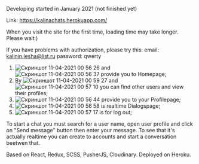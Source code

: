 Developing started in January 2021 (not finished yet)

Link: https://kalinachats.herokuapp.com/

When you visit the site for the first time, loading time may take longer. Please wait:)

If you have problems with authorization, please try this:
email:
kalinin.lesha@list.ru
password:
qwerty

1. ![Скриншот 11-04-2021 00 56 26](https://user-images.githubusercontent.com/73401289/114286644-e84f9680-9a60-11eb-95c9-9bbce1dd6d37.png) and ![Скриншот 11-04-2021 00 56 37](https://user-images.githubusercontent.com/73401289/114286651-fbfafd00-9a60-11eb-915e-f2b8b010cd50.png) provide you to Homepage;
2. By ![Скриншот 11-04-2021 00 59 27](https://user-images.githubusercontent.com/73401289/114286671-2ea4f580-9a61-11eb-8f68-3b0a33e3278c.png) and ![Скриншот 11-04-2021 00 57 10](https://user-images.githubusercontent.com/73401289/114286681-3a90b780-9a61-11eb-831e-e0f8ef293e4b.png) you can find other users and view their profiles;
3. ![Скриншот 11-04-2021 00 56 44](https://user-images.githubusercontent.com/73401289/114286707-7a579f00-9a61-11eb-9bcd-053d239c4d61.png) provide you to your Profilepage;
4. ![Скриншот 11-04-2021 00 56 58](https://user-images.githubusercontent.com/73401289/114286719-90655f80-9a61-11eb-992b-ee1920fdde93.png) is realtime Dialogspage;
5. ![Скриншот 11-04-2021 00 57 17](https://user-images.githubusercontent.com/73401289/114286730-aa9f3d80-9a61-11eb-989c-bdf45c732eda.png) is for log out;

To start a chat you must search for a user name, open user profile and click on "Send message" button then enter your message.
To see that it's actually realtime you can create to accounts and start a conversation beetwen that.

Based on React, Redux, SCSS, PusherJS, Cloudinary.
Deployed on Heroku.
